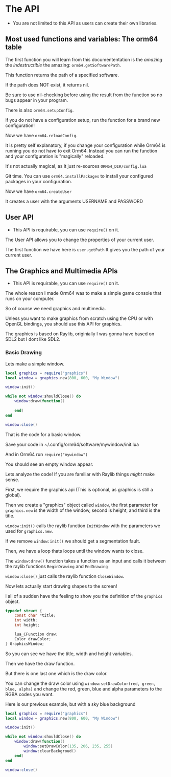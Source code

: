 # The API

* You are not limited to this API as users can create their own libraries.

## Most used functions and variables: The orm64 table

The first function you will learn from this documententation is the *amazing* the *indestructible* the amazing: `orm64.getSoftwarePath`.

This function returns the path of a specified software.

If the path does NOT exist, it returns nil.

Be sure to use nil-checking before using the result from the function so no bugs appear in your program.

There is also `orm64.setupConfig`.

If you do not have a configuration setup, run the function for a brand new configuration!

Now we have `orm64.reloadConfig`.

It is pretty self explanatory, if you change your configuration while Orm64 is running you do not have to exit Orm64.
Instead you can run the function and your configuration is "magically" reloaded.

It's not actually magical, as it just re-sources `ORM64_DIR/config.lua`

Git time. You can use `orm64.installPackages` to install your configured packages in your configuration.

Now we have `orm64.createUser`

It creates a user with the arguments USERNAME and PASSWORD

## User API

* This API is requirable, you can use `require()` on it.

The User API allows you to change the properties of your current user.

The first function we have here is `user.getPath`
It gives you the path of your current user.

## The Graphics and Multimedia APIs

* This API is requirable, you can use `require()` on it.

The whole reason I made Orm64 was to make a simple game console that runs on your computer.

So of course we need graphics and multimedia.

Unless you want to make graphics from scratch using the CPU or with OpenGL bindings, you should use this API for graphics.

The graphics is based on Raylib, originially I was gonna have based on SDL2 but I dont like SDL2.

### Basic Drawing

Lets make a simple window.

```lua
local graphics = require("graphics")
local window = graphics.new(800, 600, "My Window")

window:init()

while not window:shouldClose() do
    window:draw(function()
    
    end)
end

window:close()
```

That is the code for a basic window.

Save your code in ~/.config/orm64/software/mywindow/init.lua

And in Orm64 run `require("mywindow")`

You should see an empty window appear.

Lets analyze the code! If you are familiar with Raylib things *might* make sense.

First, we require the graphics api (This is optional, as graphics is still a global).

Then we create a "graphics" object called `window`, the first parameter for `graphics.new` is the width of the window, second is height, and third is the title.

`window:init()` calls the raylib function `InitWindow` with the parameters we used for `graphics.new`.

If we remove `window:init()` we should get a segmentation fault.

Then, we have a loop thats loops until the window wants to close.

The `window:draw()` function takes a function as an input and calls it between the raylib functions `BeginDrawing` and `EndDrawing`

`window:close()` just calls the raylib function `CloseWindow`.

Now lets actually start drawing shapes to the screen!

I all of a sudden have the feeling to show you the definition of the `graphics` object.

```c
typedef struct {
    const char *title;
    int width;
    int height;

    lua_CFunction draw;
    Color drawColor;    
} GraphicsWindow;
```

So you can see we have the title, width and height variables.

Then we have the draw function.

But there is one last one which is the draw color.

You can change the draw color using `window:setDrawColor(red, green, blue, alpha)` and change the red, green, blue and alpha parameters to the RGBA codes you want.

Here is our previous example, but with a sky blue background

```lua
local graphics = require("graphics")
local window = graphics.new(800, 600, "My Window")

window:init()

while not window:shouldClose() do
    window:draw(function()
        window:setDrawColor(135, 206, 235, 255)
        window:clearBackgroud()
    end)
end

window:close()
```
